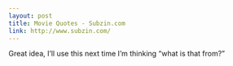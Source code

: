 ```yaml
---
layout: post
title: Movie Quotes - Subzin.com
link: http://www.subzin.com/
---
```

Great idea, I’ll use this next time I’m thinking “what is that
from?”
